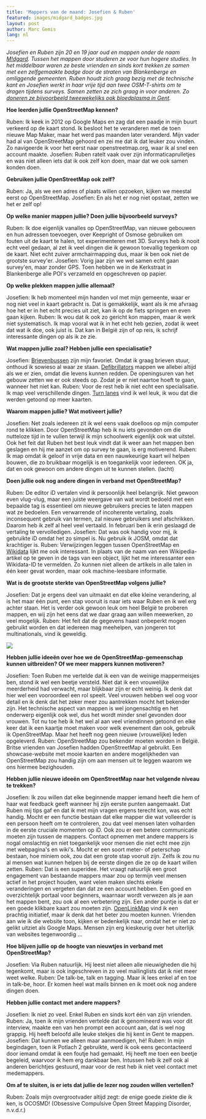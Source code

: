 ```yaml
---
title: 'Mappers van de maand: Josefien & Ruben'
featured: images/midgard_badges.jpg
layout: post
author: Marc Gemis
lang: nl
---
```


_Josefien en Ruben zijn 20 en 19 jaar oud en mappen onder de naam <a href="https://openstreetmap.org/user/M!dgard">M!dgard</a>. Tussen het mappen door studeren ze voor hun hogere studies. In het middelbaar waren ze beste vrienden en sinds kort trekken ze samen met een zelfgemaakte badge door de straten van Blankenberge en omliggende gemeenten. Ruben houdt zich graag bezig met de technische kant en Josefien werkt in haar vrije tijd aan twee OSM-T-shirts om te dragen tijdens surveys. Samen zetten ze zich graag in voor anderen. Zo [doneren ze bijvoorbeeld tweewekelijks ook bloedplasma in Gent](https://www.openstreetmap.org/way/334861945)._

**Hoe leerden jullie OpenStreetMap kennen?**

Ruben: Ik keek in 2012 op Google Maps en zag dat een paadje in mijn buurt verkeerd op de kaart stond. Ik besloot het te veranderen met de toen nieuwe Map Maker, maar het werd pas maanden later veranderd. Mijn vader had al van OpenStreetMap gehoord en zei me dat ik dat leuker zou vinden. Zo navigeerde ik voor het eerst naar openstreetmap.org, waar ik al snel een account maakte.
Josefien: Ruben ratelt vaak over zijn informaticaprulletjes en was niet alleen iets dat ik ook zelf kon doen, maar dat we ook samen konden doen.

**Gebruiken jullie OpenStreetMap ook zelf?**

Ruben: Ja, als we een adres of plaats willen opzoeken, kijken we meestal eerst op OpenStreetMap.
Josefien: En als het er nog niet opstaat, zetten we het er zelf op!

**Op welke manier mappen jullie? Doen jullie bijvoorbeeld surveys?**

Ruben: Ik doe eigenlijk vanalles op OpenStreetMap, van nieuwe gebouwen en hun adressen toevoegen, over Keepright of Osmose gebruiken om fouten uit de kaart te halen, tot experimenteren met 3D. Surveys heb ik nooit echt veel gedaan, al zet ik veel dingen die ik gewoon toevallig tegenkom op de kaart. Niet echt zuiver armchairmapping dus, maar ik ben ook niet de grootste survey'er.
Josefien: Vorig jaar zijn we wel samen echt gaan survey'en, maar zonder GPS. Toen hebben we in de Kerkstraat in Blankenberge alle POI's verzameld en opgeschreven op papier.

**Op welke plekken mappen jullie allemaal?**

Josefien: Ik heb momenteel mijn handen vol met mijn gemeente, waar er nog niet veel in kaart gebracht is. Dat is gemakkelijk, want als ik me afvraag hoe het er in het echt precies uit ziet, kan ik op de fiets springen en even gaan kijken.
Ruben: Ik wou dat ik ook zo gericht kon mappen, maar ik werk niet systematisch. Ik map vooral wat ik in het echt heb gezien, zodat ik weet dat wat ik doe, ook juist is. Dat kan in België zijn of op reis, ik schrijf interessante dingen op als ik ze zie.

**Wat mappen jullie zoal? Hebben jullie een specialisatie?**

Josefien: [Brievenbussen](http://wiki.openstreetmap.org/wiki/Tag:amenity%3Dpost_box)  zijn mijn favoriet. Omdat ik graag brieven stuur, onthoud ik sowieso al waar ze staan. [Defibrillators](http://wiki.openstreetmap.org/wiki/Tag:emergency%3Ddefibrillator) mappen we allebei altijd als we er zien, omdat die levens kunnen redden. De openingsuren van het gebouw zetten we er ook steeds op. Zodat je er niet naartoe hoeft te gaan, wanneer het niet kan.
Ruben: Voor de rest heb ik niet echt een specialisatie. Ik map veel verschillende dingen. [Turn lanes](http://wiki.openstreetmap.org/wiki/Key:turn) vind ik wel leuk, ik wou dat die werden getoond op meer kaarten.

**Waarom mappen jullie? Wat motiveert jullie?**

Josefien: Net zoals iedereen zit ik wel eens vaak doelloos op mijn computer rond te klikken. Door OpenStreetMap heb ik nu iets gevonden om die nutteloze tijd in te vullen terwijl ik mijn schoolwerk eigenlijk ook wat uitstel. Ook het feit dat Ruben het best leuk vindt dat ik weer aan het mappen ben geslagen en hij me aanzet om op survey te gaan, is erg motiverend.
Ruben: Ik map omdat ik geloof in vrije data en een nauwkeurige kaart wil helpen bouwen, die zo bruikbaar mogelijk is en toegankelijk voor iedereen. OK ja, dat en ook gewoon om andere dingen uit te kunnen stellen. (lacht)

**Doen jullie ook nog andere dingen in verband met OpenStreetMap?**

Ruben: De editor iD vertalen vind ik persoonlijk heel belangrijk. Niet gewoon even vlug-vlug, maar een juiste weergave van wat wordt bedoeld met een bepaalde tag is essentieel om nieuwe gebruikers precies te laten mappen wat ze bedoelen. Een verwarrende of incoherente vertaling, zoals inconsequent gebruik van termen, zal nieuwe gebruikers snel afschrikken. Daarom heb ik zelf al heel veel vertaald. In februari ben ik erin geslaagd de vertaling te vervolledigen.
Josefien: Dat was ook handig voor mij, ik gebruikte iD omdat het zo simpel is. Nu gebruik ik JOSM, omdat dat krachtiger is.
Ruben: Verwijzingen leggen tussen OpenStreetMap en [Wikidata](http://wikidata.org/) lijkt me ook interessant. In plaats van de naam van een Wikipedia-artikel op te geven in de tags van een object, lijkt het me interessanter een Wikidata-ID te vermelden. Zo kunnen niet alleen de artikels in alle talen in één keer gevat worden, maar ook machine-leesbare informatie.

**Wat is de grootste sterkte van OpenStreetMap volgens jullie?**

Josefien: Dat je ergens deel van uitmaakt en dat elke kleine verandering, al is het maar één punt, een stap vooruit is naar iets waar Ruben en ik wel erg achter staan. Het is verder ook gewoon leuk om heel België te proberen mappen, en wij zijn het eens dat we daar graag aan willen meewerken, zo veel mogelijk.
Ruben: Het feit dat de gegevens haast onbeperkt mogen gebruikt worden en dat iedereen mag meehelpen, van jongeren tot multinationals, vind ik geweldig.

<img src="{{ site.baseurl }}/assets/images/midgard_kerkstraat.png"/>

**Hebben jullie ideeën over hoe we de OpenStreetMap-gemeenschap kunnen uitbreiden? Of we meer mappers kunnen motiveren?**

Josefien: Toen Ruben me vertelde dat ik een van de weinige mappermeisjes ben, stond ik wel een beetje versteld. Niet dat ik een vrouwelijke meerderheid had verwacht, maar blijkbaar zijn er echt weinig. Ik denk dat hier wel een vooroordeel een rol speelt. Veel vrouwen hebben wel oog voor detail en ik denk dat het zeker meer zou aantrekken mocht het bekender zijn. Het technische aspect van mappen is wel jongensachtig en het onderwerp eigenlijk ook wel, dus het wordt minder snel gevonden door vrouwen. Tot nu toe heb ik het wel al aan veel vriendinnen getoond en elke keer dat ik een kaartje moet maken voor welk evenement dan ook, gebruik ik OpenStreetMap. Maar het heeft nog geen nieuwe (vrouwelijke) leden opgeleverd.
Ruben: OpenStreetMap zou bekender moeten worden in België. Britse vrienden van Josefien hadden OpenStreetMap al gebruikt. Een showcase-website met mooie kaarten en andere mogelijkheden van OpenStreetMap zou handig zijn om aan mensen uit te leggen waarom we ons hiermee bezighouden.

**Hebben jullie nieuwe ideeën om OpenStreetMap naar het volgende niveau te trekken?**

Josefien: Ik zou willen dat elke beginnende mapper iemand heeft die hem of haar wat feedback geeft wanneer hij zijn eerste punten aangemaakt. Dat Ruben mij tips gaf en dat ik met mijn vragen ergens terecht kon, was echt handig. Mocht er een functie bestaan dat elke mapper die wat volleerder is een persoon heeft om te controleren, zou dat veel mensen laten volharden in de eerste cruciale momenten op iD. Ook zou er een betere communicatie moeten zijn tussen de mappers. Contact opnemen met andere mappers is nogal omslachtig en niet toegankelijk voor mensen die niet echt mee zijn met webpagina's en wiki's. Mocht er een soort meter- of peterschap bestaan, hoe miniem ook, zou dat een grote stap vooruit zijn. Zelfs ik zou nu al mensen wat kunnen helpen bij de eerste dingen die ze op de kaart willen zetten.
Ruben: Dat is een superidee. Het vraagt natuurlijk een groot engagement van bestaande mappers maar zou op termijn veel mensen actief in het project houden, want velen maken slechts enkele veranderingen en vergeten dan dat ze een account hebben. Een goed en overzichtelijk portaal voor beginners, waarnaar wordt verwezen als je aan het mappen bent, zou ook al een verbetering zijn. Een ander puntje is dat er een goede klikbare kaart zou moeten zijn. [OpenLinkMap](http://www.openlinkmap.org/) vind ik een prachtig initiatief, maar ik denk dat het beter zou moeten kunnen. Vrienden aan wie ik die website toon, kijken er bedenkelijk naar, omdat het er niet zo gelikt uitziet als Google Maps. Mensen zijn erg kieskeurig over het uiterlijk van websites tegenwoordig ...

**Hoe blijven jullie op de hoogte van nieuwtjes in verband met OpenStreetMap?**

Josefien: Via Ruben natuurlijk. Hij leest niet alleen alle nieuwigheden die hij tegenkomt, maar is ook ingeschreven in zo veel mailinglists dat ik niet meer weet welke.
Ruben: De talk-be, talk en tagging. Maar ik lees enkel af en toe in talk-be, hoor. Er komen heel wat mails binnen en ik moet ook nog andere dingen doen.

**Hebben jullie contact met andere mappers?**

Josefien: Ik niet zo veel. Enkel Ruben en sinds kort één van zijn vrienden.
Ruben: Ja, toen ik mijn vrienden vertelde dat ik genomineerd was voor dit interview, maakte een van hen prompt een account aan, dat is wel nog grappig. Hij heeft beloofd alle leuke stekjes die hij kent in Gent te mappen.
Josefien: Dat kunnen we alleen maar aanmoedigen, hé!
Ruben: In mijn begindagen, toen ik Potlach 2 gebruikte, werd ik ook eens gecontacteerd door iemand omdat ik een foutje had gemaakt. Hij heeft me toen een beetje begeleid, waarvoor ik hem erg dankbaar ben. Intussen heb ik zelf ook al anderen berichtjes gestuurd, maar voor de rest heb ik niet veel contact met medemappers.

**Om af te sluiten, is er iets dat jullie de lezer nog zouden willen vertellen?**

Ruben: Zoals mijn overgrootvader altijd zegt: de enige goede ziekte die ik ken, is OCOSMD! (Obsessive Compulsive Open Street Mapping Disorder, n.v.d.r.)
